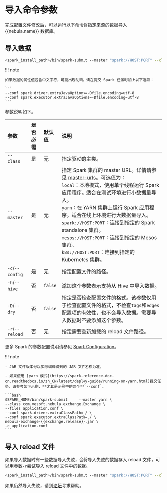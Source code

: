 # 导入命令参数

完成配置文件修改后，可以运行以下命令将指定来源的数据导入 {{nebula.name}} 数据库。

## 导入数据

```bash
<spark_install_path>/bin/spark-submit --master "spark://HOST:PORT" --class com.vesoft.nebula.exchange.Exchange <nebula-exchange-2.x.y.jar_path> -c <application.conf_path> 
```

!!! note

    如果数据的属性值包含中文字符，可能出现乱码。请在提交 Spark 任务时加上以下选项：

    ```
    --conf spark.driver.extraJavaOptions=-Dfile.encoding=utf-8
    --conf spark.executor.extraJavaOptions=-Dfile.encoding=utf-8
    ```

参数说明如下。

| 参数 | 是否必需 | 默认值 | 说明 |
| :--- | :--- | :--- | :--- |
| `--class`  | 是 | 无 | 指定驱动的主类。 |
| `--master`  | 是 | 无 | 指定 Spark 集群的 master URL。详情请参见 [master-urls](https://spark.apache.org/docs/latest/submitting-applications.html#master-urls)。可选值为：</br>`local`：本地模式，使用单个线程运行 Spark 应用程序。适合在测试环境进行小数据量导入。</br>`yarn`：在 YARN 集群上运行 Spark 应用程序。适合在线上环境进行大数据量导入。</br>`spark://HOST:PORT`：连接到指定的 Spark standalone 集群。</br>`mesos://HOST:PORT`：连接到指定的 Mesos 集群。</br>`k8s://HOST:PORT`：连接到指定的 Kubernetes 集群。</br> |
| `-c`/`--config`  | 是 | 无 | 指定配置文件的路径。 |
| `-h`/`--hive`  | 否 | `false` | 添加这个参数表示支持从 Hive 中导入数据。 |
| `-D`/`--dry`  | 否 | `false` | 指定是否检查配置文件的格式。该参数仅用于检查配置文件的格式，不检查`tags`和`edges`配置项的有效性，也不会导入数据。需要导入数据时不要添加这个参数。 |
|`-r`/`--reload` | 否  |  无  |   指定需要重新加载的 reload 文件路径。 |

更多 Spark 的参数配置说明请参见 [Spark Configuration](https://spark.apache.org/docs/latest/configuration.html#runtime-environment)。

!!! note

    - JAR 文件版本号以实际编译得到的 JAR 文件名称为准。

    - 如果使用 [yarn 模式](https://spark-reference-doc-cn.readthedocs.io/zh_CN/latest/deploy-guide/running-on-yarn.html)提交任务，请参考如下示例，**尤其是示例中的两个**`--conf`。

    ```bash
    $SPARK_HOME/bin/spark-submit     --master yarn \
    --class com.vesoft.nebula.exchange.Exchange \
    --files application.conf \
    --conf spark.driver.extraClassPath=./ \
    --conf spark.executor.extraClassPath=./ \
    nebula-exchange-{{exchange.release}}.jar \
    -c application.conf
    ```

## 导入 reload 文件
  
如果导入数据时有一些数据导入失败，会将导入失败的数据存入 reload 文件，可以用参数`-r`尝试导入 reload 文件中的数据。

```bash
<spark_install_path>/bin/spark-submit --master "spark://HOST:PORT" --class com.vesoft.nebula.exchange.Exchange <nebula-exchange-2.x.y.jar_path> -c <application.conf_path> -r "<reload_file_path>" 
```

如果仍然导入失败，请到[论坛](https://discuss.nebula-graph.com.cn/)寻求帮助。